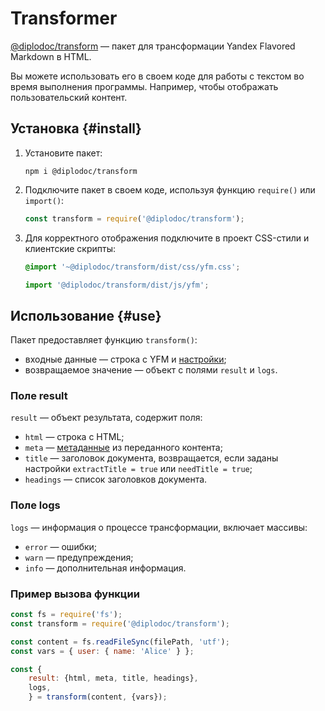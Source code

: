 # Transformer

[@diplodoc/transform](https://www.npmjs.com/package/@diplodoc/transform) — пакет для трансформации Yandex Flavored Markdown в HTML.

Вы можете использовать его в своем коде для работы с текстом во время выполнения программы. Например, чтобы отображать пользовательский контент.

## Установка {#install}

1. Установите пакет:

    ```shell
    npm i @diplodoc/transform
    ```

1. Подключите пакет в своем коде, используя функцию `require()` или `import()`:

    ```javascript
    const transform = require('@diplodoc/transform');
    ```

1. Для корректного отображения подключите в проект CSS-стили и клиентские скрипты:

     ```css
     @import '~@diplodoc/transform/dist/css/yfm.css';
     ```

     ```javascript
     import '@diplodoc/transform/dist/js/yfm';
     ```

## Использование {#use}

Пакет предоставляет функцию `transform()`:
* входные данные — строка с YFM и [настройки](settings.md);
* возвращаемое значение — объект с полями `result` и `logs`.

### Поле result

`result` — объект результата, содержит поля:
* `html` — строка с HTML;
* `meta` — [метаданные](../../syntax/meta.md#meta) из переданного контента;
* `title` — заголовок документа, возвращается, если заданы настройки `extractTitle = true` или `needTitle = true`;
* `headings` — список заголовков документа.

### Поле logs

`logs` — информация о процессе трансформации, включает массивы:
* `error` — ошибки;
* `warn` — предупреждения;
* `info` — дополнительная информация.

### Пример вызова функции

```javascript
const fs = require('fs');
const transform = require('@diplodoc/transform');

const content = fs.readFileSync(filePath, 'utf');
const vars = { user: { name: 'Alice' } };

const {
    result: {html, meta, title, headings},
    logs,
    } = transform(content, {vars});
```
